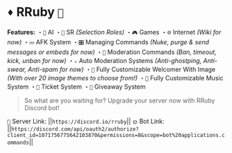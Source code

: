 # `♦️` **RRuby** `🤖`

**Features:**
・`🤖` AI
・`🚃` SR _(Selection Roles)_
・`🎮` Games
・`🌐` Internet _(Wiki for now)_
・`💤` AFK System
・`🎛️` Managing Commands _(Nuke, purge & send messages or embeds for now)_
・`🤺` Moderation Commands _(Ban, timeout, kick, unban for now)_
・`⚔️` Auto Moderation Systems _(Anti-ghostping, Anti-swear, Anti-spam for now)_
・`👋` Fully Customizable Welcomer With Image _(With over 20 image themes to choose from!)_
・`🎵` Fully Customizable Music System
・`🎫` Ticket System
・`🎉` Giveaway System

> So what are you waiting for? Upgrade your server now with RRuby Discord bot!

`🔗` Server Link: ||`https://discord.io/rruby`||
`🌞` Bot Link: ||`https://discord.com/api/oauth2/authorize?client_id=1071756775642103870&permissions=8&scope=bot%20applications.commands`||
